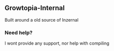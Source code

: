 ## Growtopia-Internal
Built around a old source of Inzernal

### Need help?
I wont provide any support, nor help with compiling
